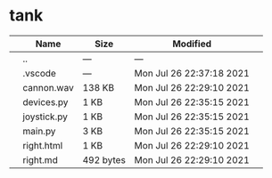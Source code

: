 # tank

<table><thead><tr class="header"><th></th><th>Name</th><th>Size</th><th>Modified</th><th></th></tr></thead><tbody><tr class="odd"><td></td><td><span class="goup">..</span></td><td>—</td><td>—</td><td></td></tr><tr class="even"><td></td><td><span class="name">.vscode</span></td><td>—</td><td>Mon Jul 26 22:37:18 2021</td><td></td></tr><tr class="odd"><td></td><td><span class="name">cannon.wav</span></td><td>138 KB</td><td>Mon Jul 26 22:29:10 2021</td><td></td></tr><tr class="even"><td></td><td><span class="name">devices.py</span></td><td>1 KB</td><td>Mon Jul 26 22:35:15 2021</td><td></td></tr><tr class="odd"><td></td><td><span class="name">joystick.py</span></td><td>1 KB</td><td>Mon Jul 26 22:35:15 2021</td><td></td></tr><tr class="even"><td></td><td><span class="name">main.py</span></td><td>3 KB</td><td>Mon Jul 26 22:35:15 2021</td><td></td></tr><tr class="odd"><td></td><td><span class="name">right.html</span></td><td>1 KB</td><td>Mon Jul 26 22:29:10 2021</td><td></td></tr><tr class="even"><td></td><td><span class="name">right.md</span></td><td>492 bytes</td><td>Mon Jul 26 22:29:10 2021</td><td></td></tr></tbody></table>

